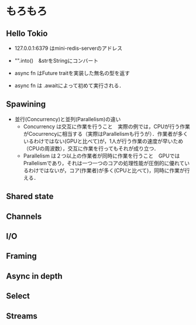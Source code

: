 # もろもろ




## Hello Tokio

- 127.0.0.1:6379 はmini-redis-serverのアドレス
- "".into()　&strをStringにコンバート

- async fn はFuture traitを実装した無名の型を返す
- async fn は .awaitによって初めて実行される．

## Spawining

- 並行(Concurrency)と並列(Parallelism)の違い
    - Concurrency は交互に作業を行うこと　実際の例では，CPUが行う作業がCocurrencyに相当する（実際はParallelismも行うが）．作業者が多くいるわけではない(GPUと比べて)が，1人が行う作業の速度が早いため（CPUの周波数），交互に作業を行ってもそれが成り立つ．
    - Parallelism は２つ以上の作業者が同時に作業を行うこと　GPUではPrallelismであり，それは一つ一つのコアの処理性能が圧倒的に優れているわけではないが，コア(作業者)が多く(CPUと比べて)，同時に作業が行える．



## Shared state


## Channels


## I/O

## Framing


## Async in depth

## Select


## Streams
